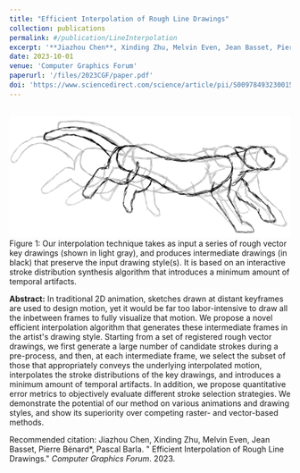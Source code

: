 ```yaml
---
title: "Efficient Interpolation of Rough Line Drawings"
collection: publications
permalink: #/publication/LineInterpolation
excerpt: '**Jiazhou Chen**, Xinding Zhu, Melvin Even, Jean Basset, Pierre Bénard*, Pascal Barla'
date: 2023-10-01
venue: 'Computer Graphics Forum'
paperurl: '/files/2023CGF/paper.pdf'
doi: 'https://www.sciencedirect.com/science/article/pii/S0097849323001577?via%3Dihub'
---
```

<br/><img src='/files/2023CGF/graphics-abstract.png' alt=""><br>
Figure 1: Our interpolation technique takes as input a series of rough vector key drawings (shown in light gray), and produces intermediate drawings (in black) that preserve the input drawing style(s). It is based on an interactive stroke distribution synthesis algorithm that introduces a minimum amount of temporal artifacts.

<b>Abstract:</b> In traditional 2D animation, sketches drawn at distant keyframes are used to design motion, yet it would be far too labor-intensive to draw all the inbetween frames to fully visualize that motion. We propose a novel efficient interpolation algorithm that generates these intermediate frames in the artist's drawing style. Starting from a set of registered rough vector drawings, we first generate a large number of candidate strokes during a pre-process, and then, at each intermediate frame, we select the subset of those that appropriately conveys the underlying interpolated motion, interpolates the stroke distributions of the key drawings, and introduces a minimum amount of temporal artifacts. In addition, we propose quantitative error metrics to objectively evaluate different stroke selection strategies. We demonstrate the potential of our method on various animations and drawing styles, and show its superiority over competing raster- and vector-based methods.


Recommended citation: Jiazhou Chen, Xinding Zhu, Melvin Even, Jean Basset, Pierre Bénard*, Pascal Barla. &quot; Efficient Interpolation of Rough Line Drawings.&quot; <i>Computer Graphics Forum</i>. 2023.
